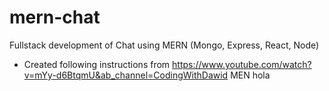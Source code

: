 # mern-chat
Fullstack development of Chat using MERN (Mongo, Express, React, Node)


* Created following instructions from https://www.youtube.com/watch?v=mYy-d6BtqmU&ab_channel=CodingWithDawid
MEN
hola